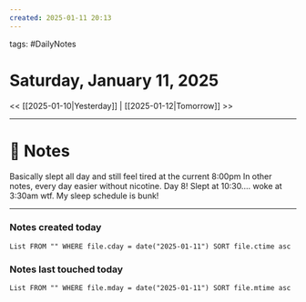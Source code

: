 ```yaml
---
created: 2025-01-11 20:13
---
```

tags: #DailyNotes

# Saturday, January 11, 2025

<< [[2025-01-10|Yesterday]] | [[2025-01-12|Tomorrow]] >>

---
# 📝 Notes

Basically slept all day and still feel tired at the current 8:00pm
In other notes, every day easier without nicotine. Day 8!
Slept at 10:30.... woke at 3:30am wtf. My sleep schedule is bunk!


---
### Notes created today
```dataview
List FROM "" WHERE file.cday = date("2025-01-11") SORT file.ctime asc
```

### Notes last touched today
```dataview
List FROM "" WHERE file.mday = date("2025-01-11") SORT file.mtime asc
```